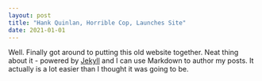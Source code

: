 ```yaml
---
layout: post
title: "Hank Quinlan, Horrible Cop, Launches Site"
date: 2021-01-01
---
```


Well. Finally got around to putting this old website together. 
Neat thing about it - powered by [Jekyll](http://jekyllrb.com) and I can use Markdown to author my posts. 
It actually is a lot easier than I thought it was going to be.
